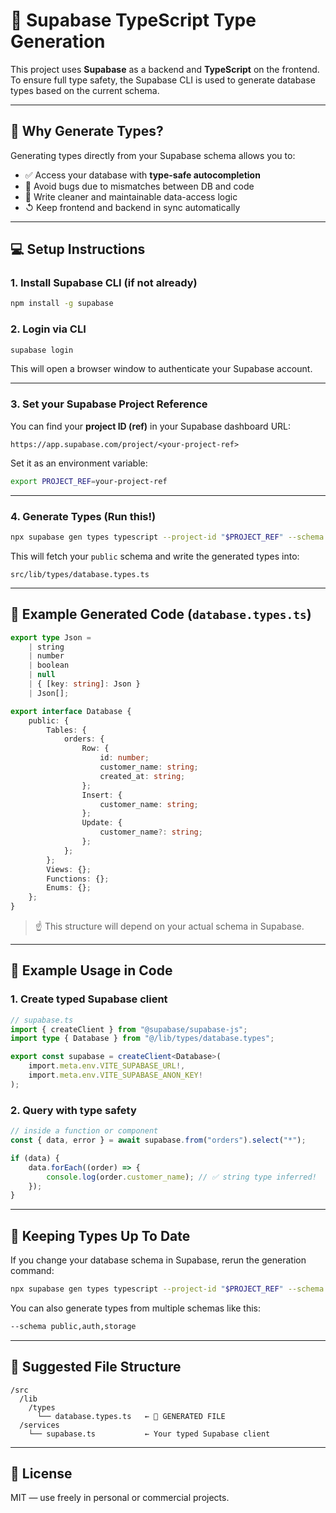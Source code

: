 # 🔗 Supabase TypeScript Type Generation

This project uses **Supabase** as a backend and **TypeScript** on the frontend. To ensure full type safety, the Supabase CLI is used to generate database types based on the current schema.

---

## 📖 Why Generate Types?

Generating types directly from your Supabase schema allows you to:

-   ✅ Access your database with **type-safe autocompletion**
-   🧠 Avoid bugs due to mismatches between DB and code
-   🚀 Write cleaner and maintainable data-access logic
-   ↺ Keep frontend and backend in sync automatically

---

## 💻 Setup Instructions

### 1. Install Supabase CLI (if not already)

```bash
npm install -g supabase
```

### 2. Login via CLI

```bash
supabase login
```

This will open a browser window to authenticate your Supabase account.

---

### 3. Set your Supabase Project Reference

You can find your **project ID (ref)** in your Supabase dashboard URL:

```
https://app.supabase.com/project/<your-project-ref>
```

Set it as an environment variable:

```bash
export PROJECT_REF=your-project-ref
```

---

### 4. Generate Types (Run this!)

```bash
npx supabase gen types typescript --project-id "$PROJECT_REF" --schema public > src/lib/types/database.types.ts
```

This will fetch your `public` schema and write the generated types into:

```
src/lib/types/database.types.ts
```

---

## 🧪 Example Generated Code (`database.types.ts`)

```ts
export type Json =
    | string
    | number
    | boolean
    | null
    | { [key: string]: Json }
    | Json[];

export interface Database {
    public: {
        Tables: {
            orders: {
                Row: {
                    id: number;
                    customer_name: string;
                    created_at: string;
                };
                Insert: {
                    customer_name: string;
                };
                Update: {
                    customer_name?: string;
                };
            };
        };
        Views: {};
        Functions: {};
        Enums: {};
    };
}
```

> ☝️ This structure will depend on your actual schema in Supabase.

---

## 🧹 Example Usage in Code

### 1. Create typed Supabase client

```ts
// supabase.ts
import { createClient } from "@supabase/supabase-js";
import type { Database } from "@/lib/types/database.types";

export const supabase = createClient<Database>(
    import.meta.env.VITE_SUPABASE_URL!,
    import.meta.env.VITE_SUPABASE_ANON_KEY!
);
```

### 2. Query with type safety

```ts
// inside a function or component
const { data, error } = await supabase.from("orders").select("*");

if (data) {
    data.forEach((order) => {
        console.log(order.customer_name); // ✅ string type inferred!
    });
}
```

---

## 🔁 Keeping Types Up To Date

If you change your database schema in Supabase, rerun the generation command:

```bash
npx supabase gen types typescript --project-id "$PROJECT_REF" --schema public > src/lib/types/database.types.ts
```

You can also generate types from multiple schemas like this:

```bash
--schema public,auth,storage
```

---

## 📂 Suggested File Structure

```
/src
  /lib
    /types
      └── database.types.ts   ← 📌 GENERATED FILE
  /services
    └── supabase.ts           ← Your typed Supabase client
```

---

## 📜 License

MIT — use freely in personal or commercial projects.

```

```
